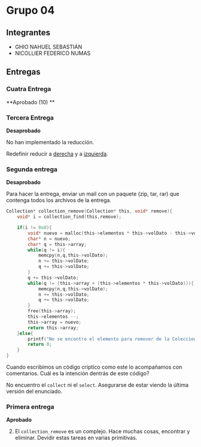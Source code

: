 # Grupo 04

## Integrantes

* GHIO NAHUEL SEBASTIÁN
* NICOLLIER FEDERICO NUMAS

## Entregas

### Cuatra Entrega

**Aprobado (10) **

### Tercera Entrega

**Desaprobado**

No han implementado la reducción.

Redefinir reducir a [derecha](https://developer.mozilla.org/en-US/docs/Web/JavaScript/Reference/Global_Objects/Array/ReduceRight?v=example) y a [izquierda](https://developer.mozilla.org/en-US/docs/Web/JavaScript/Reference/Global_Objects/Array/reduce?v=example).

### Segunda entrega

**Desaprobado**

Para hacer la entrega, enviar un mail con un paquete (zip, tar, rar) que contenga todos los archivos de la entrega. 

```c
Collection* collection_remove(Collection* this, void* remove){
	void* i = collection_find(this,remove);

	if(i != 0x0){
		void* nuevo = malloc(this->elementos * this->volDato - this->volDato);
		char* n = nuevo;
		char* q = this->array;
		while(q != i){
			memcpy(n,q,this->volDato);
			n += this->volDato;
			q += this->volDato;
		}
		q += this->volDato;
		while(q != (this->array + (this->elementos * this->volDato))){
			memcpy(n,q,this->volDato);
			n += this->volDato;
			q += this->volDato;
		}
		free(this->array);
		this->elementos --;
		this->array = nuevo;
		return this->array;
	}else{
		printf("No se encontro el elemento para remover de la Coleccion\n");
		return 0;
	}
}

```

Cuando escribimos un código críptico como este lo acompañamos con comentarios.  Cuál es la intención dentrás de este código?

No encuentro el ```collect``` ni el ```select```.  Asegurarse de estar viendo la última versión del enunciado.


### Primera entrega

**Aprobado**

2. El ```collection_remove``` es un complejo.  Hace muchas cosas, encontrar y eliminar. Devidir estas tareas en varias primitivas.


